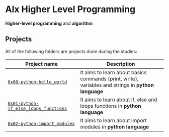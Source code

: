 # Alx Higher Level Programming

**Higher-level programming** and **algorithm**

## Projects
All of the following folders are projects done during the studies:

| Project name | Description |
| ------------ | ----------- |
| [`0x00-python-hello_world`](https://github.com/aslam-adigun/alx-higher_level_programming/tree/master/0x00-python-hello_world) | It aims to learn about basics commands (print, write), variables and strings in **python language** |
| [`0x01-python-if_else_loops_functions`](https://github.com/aslam-adigun/alx-higher_level_programming/tree/master/0x01-python-if_else_loops_functions) | It aims to learn about if, else and loops functions in **python language** |
| [`0x02-python-import_modules`](https://github.com/aslam-adigun/alx-higher_level_programming/tree/master/0x02-python-import_modules) | It aims to learn about import modules in **python language** |
